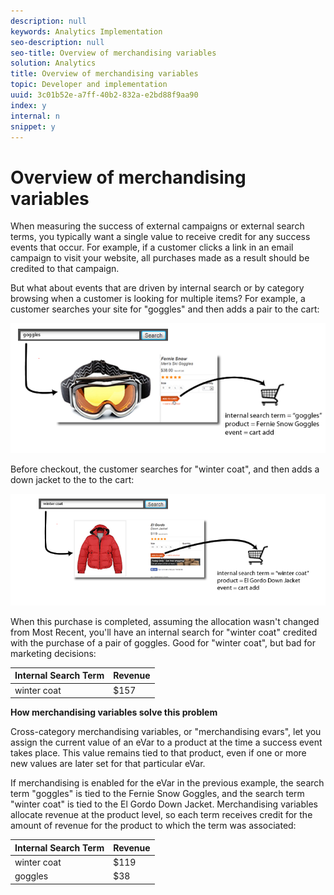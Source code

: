 ```yaml
---
description: null
keywords: Analytics Implementation
seo-description: null
seo-title: Overview of merchandising variables
solution: Analytics
title: Overview of merchandising variables
topic: Developer and implementation
uuid: 3c01b52e-a7ff-40b2-832a-e2bd88f9aa90
index: y
internal: n
snippet: y
---
```


# Overview of merchandising variables

When measuring the success of external campaigns or external search terms, you typically want a single value to receive credit for any success events that occur. For example, if a customer clicks a link in an email campaign to visit your website, all purchases made as a result should be credited to that campaign.

But what about events that are driven by internal search or by category browsing when a customer is looking for multiple items? For example, a customer searches your site for "goggles" and then adds a pair to the cart: 

![](assets/merch-example-goggles.png)

Before checkout, the customer searches for "winter coat", and then adds a down jacket to the to the cart: 

![](assets/merch-example-coat.png)

When this purchase is completed, assuming the allocation wasn't changed from Most Recent, you'll have an internal search for "winter coat" credited with the purchase of a pair of goggles. Good for "winter coat", but bad for marketing decisions: 

|  Internal Search Term  | Revenue  |
|---|---|
|  winter coat  | $157  |

**How merchandising variables solve this problem**

Cross-category merchandising variables, or "merchandising evars", let you assign the current value of an eVar to a product at the time a success event takes place. This value remains tied to that product, even if one or more new values are later set for that particular eVar.

If merchandising is enabled for the eVar in the previous example, the search term "goggles" is tied to the Fernie Snow Goggles, and the search term "winter coat" is tied to the El Gordo Down Jacket. Merchandising variables allocate revenue at the product level, so each term receives credit for the amount of revenue for the product to which the term was associated: 

|  Internal Search Term  | Revenue  |
|---|---|
|  winter coat  | $119  |
|  goggles  | $38  |


